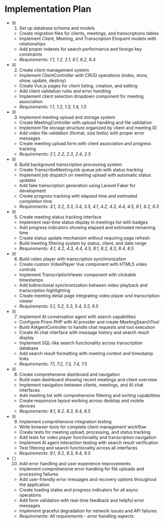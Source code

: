 # Implementation Plan

- [x]   1. Set up database schema and models
    - Create migration files for clients, meetings, and transcriptions tables
    - Implement Client, Meeting, and Transcription Eloquent models with relationships
    - Add proper indexes for search performance and foreign key constraints
    - _Requirements: 1.1, 1.2, 2.1, 6.1, 6.2, 6.4_

- [x]   2. Create client management system
    - Implement ClientController with CRUD operations (index, store, show, update, destroy)
    - Create Vue.js pages for client listing, creation, and editing
    - Add client validation rules and error handling
    - Implement client selection dropdown component for meeting association
    - _Requirements: 1.1, 1.2, 1.3, 1.4, 1.5_

- [x]   3. Implement meeting upload and storage system
    - Create MeetingController with upload handling and file validation
    - Implement file storage structure organized by client and meeting ID
    - Add video file validation (format, size limits) with proper error messages
    - Create meeting upload form with client association and progress tracking
    - _Requirements: 2.1, 2.2, 2.3, 2.4, 2.5_

- [x]   4. Build background transcription processing system
    - Create TranscribeMeetingJob queue job with status tracking
    - Implement job dispatch on meeting upload with automatic status updates
    - Add fake transcription generation using Laravel Faker for development
    - Create progress tracking with elapsed time and estimated completion time
    - _Requirements: 3.1, 3.2, 3.3, 3.4, 3.5, 4.1, 4.2, 4.3, 4.4, 4.5, 6.1, 6.2, 6.3_

- [x]   5. Create meeting status tracking interface
    - Implement real-time status display in meetings list with badges
    - Add progress indicators showing elapsed and estimated remaining time
    - Create status update mechanism without requiring page refresh
    - Build meeting filtering system by status, client, and date range
    - _Requirements: 4.1, 4.2, 4.3, 4.4, 4.5, 8.1, 8.2, 8.3, 8.4, 8.5_

- [x]   6. Build video player with transcription synchronization
    - Create custom VideoPlayer Vue component with HTML5 video controls
    - Implement TranscriptionViewer component with clickable timestamps
    - Add bidirectional synchronization between video playback and transcription highlighting
    - Create meeting detail page integrating video player and transcription viewer
    - _Requirements: 5.1, 5.2, 5.3, 5.4, 5.5, 6.5_

- [x]   7. Implement AI conversation agent with search capabilities
    - Configure Prism PHP with AI provider and create MeetingSearchTool
    - Build AIAgentController to handle chat requests and tool execution
    - Create AI chat interface with message history and search result display
    - Implement SQL-like search functionality across transcription database
    - Add search result formatting with meeting context and timestamp links
    - _Requirements: 7.1, 7.2, 7.3, 7.4, 7.5_

- [x]   8. Create comprehensive dashboard and navigation
    - Build main dashboard showing recent meetings and client overview
    - Implement navigation between clients, meetings, and AI chat interfaces
    - Add meeting list with comprehensive filtering and sorting capabilities
    - Create responsive layout working across desktop and mobile devices
    - _Requirements: 8.1, 8.2, 8.3, 8.4, 8.5_

- [x]   9. Implement comprehensive integration testing
    - Write browser tests for complete client management workflow
    - Create tests for meeting upload, processing, and status tracking
    - Add tests for video player functionality and transcription navigation
    - Implement AI agent interaction testing with search result verification
    - Test filtering and search functionality across all interfaces
    - _Requirements: 9.1, 9.2, 9.3, 9.4, 9.5_

- [ ]   10. Add error handling and user experience improvements
    - Implement comprehensive error handling for file uploads and processing failures
    - Add user-friendly error messages and recovery options throughout the application
    - Create loading states and progress indicators for all async operations
    - Add form validation with real-time feedback and helpful error messages
    - Implement graceful degradation for network issues and API failures
    - _Requirements: All requirements - error handling aspects_
